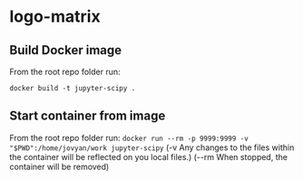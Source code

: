 # logo-matrix

## Build Docker image

From the root repo folder run:

`docker build -t jupyter-scipy .`

## Start container from image

From the root repo folder run:
`docker run --rm -p 9999:9999 -v "$PWD":/home/jovyan/work jupyter-scipy`
(-v Any changes to the files within the container will be reflected on you local files.)
(--rm When stopped, the container will be removed)
